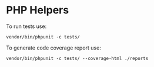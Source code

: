 PHP Helpers
===========

To run tests use:

    vendor/bin/phpunit -c tests/

To generate code coverage report use:

    vendor/bin/phpunit -c tests/ --coverage-html ./reports

